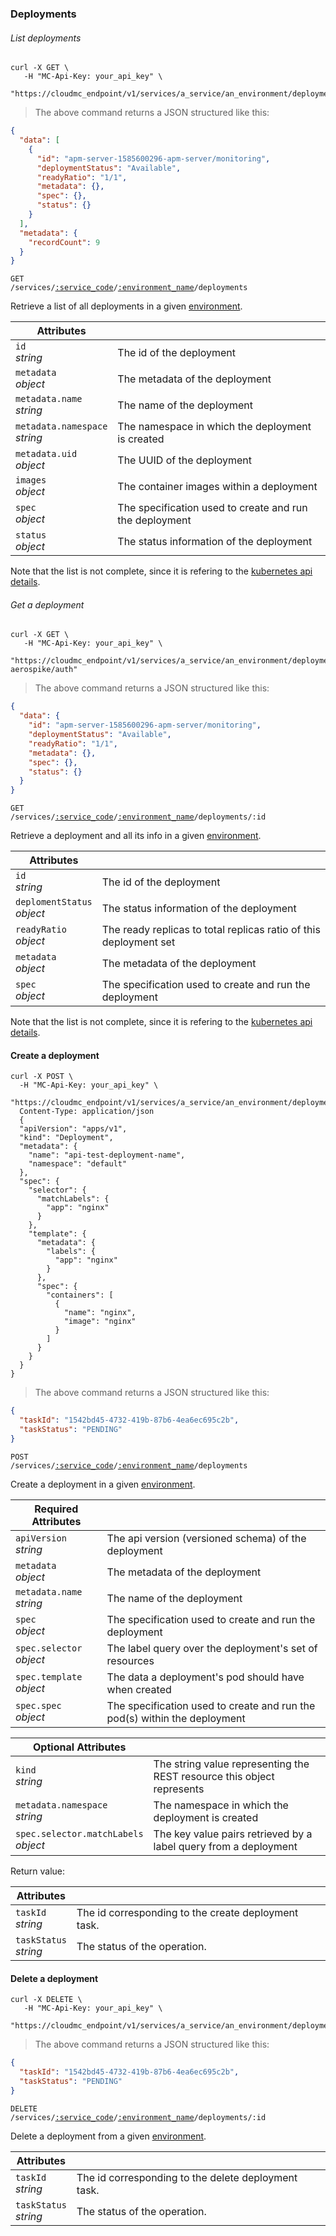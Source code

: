 ### Deployments

<!-------------------- LIST DEPLOYMENTS -------------------->

###### List deployments

```shell
curl -X GET \
   -H "MC-Api-Key: your_api_key" \
   "https://cloudmc_endpoint/v1/services/a_service/an_environment/deployments"
```

> The above command returns a JSON structured like this:

```json
{
  "data": [
    {
      "id": "apm-server-1585600296-apm-server/monitoring",
      "deploymentStatus": "Available",
      "readyRatio": "1/1",
      "metadata": {},
      "spec": {},
      "status": {}
    }
  ],
  "metadata": {
    "recordCount": 9
  }
}
```

<code>GET /services/<a href="#administration-service-connections">:service_code</a>/<a href="#administration-environments">:environment_name</a>/deployments</code>

Retrieve a list of all deployments in a given [environment](#administration-environments).

| Attributes                         | &nbsp;                                                  |
| ---------------------------------- | ------------------------------------------------------- |
| `id` <br/>_string_                 | The id of the deployment                                |
| `metadata` <br/>_object_           | The metadata of the deployment                          |
| `metadata.name` <br/>_string_      | The name of the deployment                              |
| `metadata.namespace` <br/>_string_ | The namespace in which the deployment is created        |
| `metadata.uid` <br/>_object_       | The UUID of the deployment                              |
| `images` <br/>_object_             | The container images within a deployment                |
| `spec`<br/>_object_                | The specification used to create and run the deployment |
| `status`<br/>_object_              | The status information of the deployment                |

Note that the list is not complete, since it is refering to the [kubernetes api details](https://github.com/kubernetes/community/blob/master/contributors/devel/sig-architecture/api-conventions.md).

<!-------------------- GET A DEPLOYMENT -------------------->

###### Get a deployment

```shell
curl -X GET \
   -H "MC-Api-Key: your_api_key" \
   "https://cloudmc_endpoint/v1/services/a_service/an_environment/deployments/test-aerospike/auth"
```

> The above command returns a JSON structured like this:

```json
{
  "data": {
    "id": "apm-server-1585600296-apm-server/monitoring",
    "deploymentStatus": "Available",
    "readyRatio": "1/1",
    "metadata": {},
    "spec": {},
    "status": {}
  }
}
```

<code>GET /services/<a href="#administration-service-connections">:service_code</a>/<a href="#administration-environments">:environment_name</a>/deployments/:id</code>

Retrieve a deployment and all its info in a given [environment](#administration-environments).

| Attributes                     | &nbsp;                                                            |
| ------------------------------ | ----------------------------------------------------------------- |
| `id` <br/>_string_             | The id of the deployment                                          |
| `deplomentStatus`<br/>_object_ | The status information of the deployment                          |
| `readyRatio` <br/>_object_     | The ready replicas to total replicas ratio of this deployment set |
| `metadata` <br/>_object_       | The metadata of the deployment                                    |
| `spec`<br/>_object_            | The specification used to create and run the deployment           |

Note that the list is not complete, since it is refering to the [kubernetes api details](https://github.com/kubernetes/community/blob/master/contributors/devel/sig-architecture/api-conventions.md).

<!-------------------- CREATE DEPLOYMENT -------------------->

#### Create a deployment

```shell
curl -X POST \
  -H "MC-Api-Key: your_api_key" \
   "https://cloudmc_endpoint/v1/services/a_service/an_environment/deployments"
  Content-Type: application/json
  {
  "apiVersion": "apps/v1",
  "kind": "Deployment",
  "metadata": {
    "name": "api-test-deployment-name",
    "namespace": "default"
  },
  "spec": {
    "selector": {
      "matchLabels": {
        "app": "nginx"
      }
    },
    "template": {
      "metadata": {
        "labels": {
          "app": "nginx"
        }
      },
      "spec": {
        "containers": [
          {
            "name": "nginx",
            "image": "nginx"
          }
        ]
      }
    }
  }
}
```

> The above command returns a JSON structured like this:

```json
{
  "taskId": "1542bd45-4732-419b-87b6-4ea6ec695c2b",
  "taskStatus": "PENDING"
}
```

<code>POST /services/<a href="#administration-service-connections">:service_code</a>/<a href="#administration-environments">:environment_name</a>/deployments</code>

Create a deployment in a given [environment](#administration-environments).

| Required Attributes           | &nbsp;                                                                    |
| ----------------------------- | ------------------------------------------------------------------------- |
| `apiVersion` <br/> _string_   | The api version (versioned schema) of the deployment                      |
| `metadata` <br/>_object_      | The metadata of the deployment                                            |
| `metadata.name` <br/>_string_ | The name of the deployment                                                |
| `spec`<br/>_object_           | The specification used to create and run the deployment                   |
| `spec.selector`<br/>_object_  | The label query over the deployment's set of resources                    |
| `spec.template`<br/>_object_  | The data a deployment's pod should have when created                      |
| `spec.spec`<br/>_object_      | The specification used to create and run the pod(s) within the deployment |

| Optional Attributes                      | &nbsp;                                                                 |
| ---------------------------------------- | ---------------------------------------------------------------------- |
| `kind`<br/>_string_                      | The string value representing the REST resource this object represents |
| `metadata.namespace` <br/>_string_       | The namespace in which the deployment is created                       |
| `spec.selector.matchLabels`<br/>_object_ | The key value pairs retrieved by a label query from a deployment       |

Return value:

| Attributes                 | &nbsp;                                              |
| -------------------------- | --------------------------------------------------- |
| `taskId` <br/>_string_     | The id corresponding to the create deployment task. |
| `taskStatus` <br/>_string_ | The status of the operation.                        |

<!-------------------- DELETE DEPLOYMENT -------------------->

#### Delete a deployment

```shell
curl -X DELETE \
   -H "MC-Api-Key: your_api_key" \
   "https://cloudmc_endpoint/v1/services/a_service/an_environment/deployments/dex/auth"
```

> The above command returns a JSON structured like this:

```json
{
  "taskId": "1542bd45-4732-419b-87b6-4ea6ec695c2b",
  "taskStatus": "PENDING"
}
```

<code>DELETE /services/<a href="#administration-service-connections">:service_code</a>/<a href="#administration-environments">:environment_name</a>/deployments/:id</code>

Delete a deployment from a given [environment](#administration-environments).

| Attributes                 | &nbsp;                                              |
| -------------------------- | --------------------------------------------------- |
| `taskId` <br/>_string_     | The id corresponding to the delete deployment task. |
| `taskStatus` <br/>_string_ | The status of the operation.                        |
